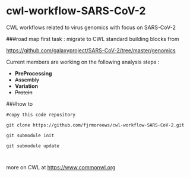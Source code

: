 # cwl-workflow-SARS-CoV-2
CWL workflows related to virus genomics with focus on SARS-CoV-2


###road map
first task : migrate to CWL standard building blocks from 

https://github.com/galaxyproject/SARS-CoV-2/tree/master/genomics


Current members are working on the following analysis steps : 

- **PreProcessing**
- ~~Assembly~~
- **Variation**
- ~~Protein~~


###how to 


```
#copy this code repository 

git clone https://github.com/fjrmoreews/cwl-workflow-SARS-CoV-2.git

git submodule init

git submodule update



```

   
  
  
  



more on CWL at https://www.commonwl.org




